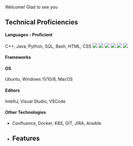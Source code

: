 Welcome! Glad to see you

## Technical Proficiencies
#### Languages - Proficient
C++, Java, Python, SQL, Bash, HTML, CSS
[![](https://img.shields.io/badge/C++-black?style=for-the-badge&logo=gnu-bash&logoColor=4EAA25)]()
[![](https://img.shields.io/badge/HTML-black?style=for-the-badge&logo=HTML&logoColor=fc9003)]()
[![](https://img.shields.io/badge/CSS-black?style=for-the-badge&logo=CSS-bash&logoColor=0380fc)]()
[![](https://img.shields.io/badge/SQL-black?style=for-the-badge&logo=SQL&logoColor=03bafc)]()
[![](https://img.shields.io/badge/bash-black?style=for-the-badge&logo=Python&logoColor=03fc4e)]()
[![](https://img.shields.io/badge/bash-black?style=for-the-badge&logo=Java&logoColor=0398fc)]()

#### Frameworks

#### OS
Ubuntu, Windows 11/10/8, MacOS

#### Editors
IntelliJ, Visual Studio, VSCode

#### Other Technologies
- Confluence, Docker, K8S, GIT, JIRA, Ansible

- ## Features




<!--
**comessErinaceus/comessErinaceus** is a ✨ _special_ ✨ repository because its `README.md` (this file) appears on your GitHub profile.

Here are some ideas to get you started:

- 🔭 I’m currently working on ...
- 🌱 I’m currently learning ...
- 👯 I’m looking to collaborate on ...
- 🤔 I’m looking for help with ...
- 💬 Ask me about ...
- 📫 How to reach me: ...
- 😄 Pronouns: ...
- ⚡ Fun fact: ...
-->
